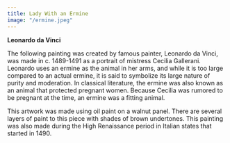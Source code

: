 ```yaml
---
title: Lady With an Ermine
image: "/ermine.jpeg"
---
```


**Leonardo da Vinci**

The following painting was created by famous painter, Leonardo da Vinci, was made in c. 1489-1491 as a portrait of mistress Cecilia Gallerani. Leonardo uses an ermine as the animal in her arms, and while it is too large compared to an actual ermine, it is said to symbolize its large nature of purity and moderation. In classical literature, the ermine was also known as an animal that protected pregnant women. Because Cecilia was rumored to be pregnant at the time, an ermine was a fitting animal.

This artwork was made using oil paint on a walnut panel. There are several layers of paint to this piece with shades of brown undertones. This painting was also made during the High Renaissance period in Italian states that started in 1490.